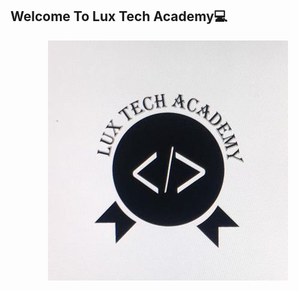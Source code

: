 ## Welcome To Lux Tech Academy💻

<center> 
  <img src="https://github.com/HarunHM/HarunHM/blob/master/icon-384x384.png" alt="Lux Tech Academy barner photo for profile">
  </center>

